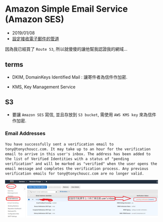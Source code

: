 # Amazon Simple Email Service (Amazon SES)

- 2019/01/08
- [設定接收電子郵件的管道](https://aws.amazon.com/tw/getting-started/projects/setup-email-receiving-pipeline/)

因為我已經買了 `Route 53`, 所以就傻傻的讓他幫我認證我的網域...


## terms

- DKIM, DomainKeys Identified Mail : 讓寄件者為信件作加密.

- KMS, Key Management Service


## S3

- 要讓 `Amazon SES` 寫信, 並且存放到 `S3 bucket`, 需使用 `AWS KMS key` 來為信件作加密.


### Email Addresses

```
You have successfully sent a verification email to tony@tonychoucc.com. It may take up to an hour for the verification email to arrive in this user's inbox. The address has been added to the list of Verified Identities with a status of "pending verification" and will be marked as "verified" when the user opens the email message and completes the verification process. Any previous verification emails for tony@tonychoucc.com are no longer valid.
```

![aws ses](../img/awsses.png)